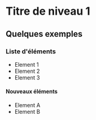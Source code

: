 # Titre de niveau 1
## Quelques exemples
### Liste d'éléments

- Element 1
- Element 2
- Element 3

#### Nouveaux éléments
- Element A
- Element B
